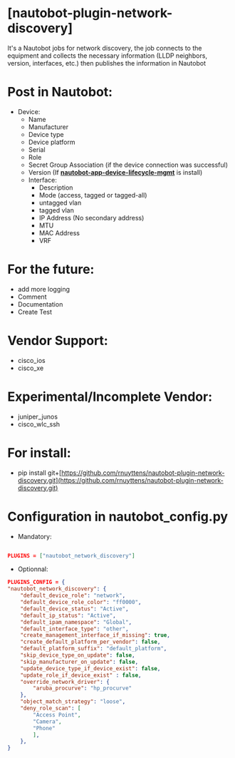 
# [nautobot-plugin-network-discovery]

It's a Nautobot jobs for network discovery, the job connects to the equipment and collects the necessary information (LLDP neighbors, version, interfaces, etc.) then publishes the information in Nautobot
# Post in Nautobot:
- Device:
	- Name
	- Manufacturer
	- Device type
	- Device platform
	- Serial
	- Role
	- Secret Group Association (if the device connection was successful)
	- Version (If **[nautobot-app-device-lifecycle-mgmt](https://github.com/nautobot/nautobot-app-device-lifecycle-mgmt)** is install)
	- Interface:
		- Description
		- Mode (access, tagged or tagged-all)
		- untagged vlan
		- tagged vlan
		- IP Address (No secondary address) 
		- MTU
		- MAC Address
		- VRF



# For the future:

- add more logging
- Comment
- Documentation
- Create Test

# Vendor Support:

- cisco_ios
- cisco_xe

# Experimental/Incomplete Vendor:

- juniper_junos
- cisco_wlc_ssh

# For install:

- pip install git+[https://github.com/rnuyttens/nautobot-plugin-network-discovery.git](https://github.com/rnuyttens/nautobot-plugin-network-discovery.git)

# Configuration in nautobot_config.py

- Mandatory:

```json

PLUGINS = ["nautobot_network_discovery"]

```

- Optionnal:

```json
PLUGINS_CONFIG = {
"nautobot_network_discovery": {
	"default_device_role": "network",
	"default_device_role_color": "ff0000",
	"default_device_status": "Active",
	"default_ip_status": "Active",
	"default_ipam_namespace": "Global",
	"default_interface_type": "other",
	"create_management_interface_if_missing": true,
	"create_default_platform_per_vendor": false,
	"default_platform_suffix": "default_platform",
	"skip_device_type_on_update": false,
	"skip_manufacturer_on_update": false,
	"update_device_type_if_device_exist": false,
	"update_role_if_device_exist" : false,
	"override_network_driver": {
		"aruba_procurve": "hp_procurve"
	},
	"object_match_strategy": "loose",
	"deny_role_scan": [
		"Access Point",
		"Camera",
		"Phone"
		],
	}, 
}
```
